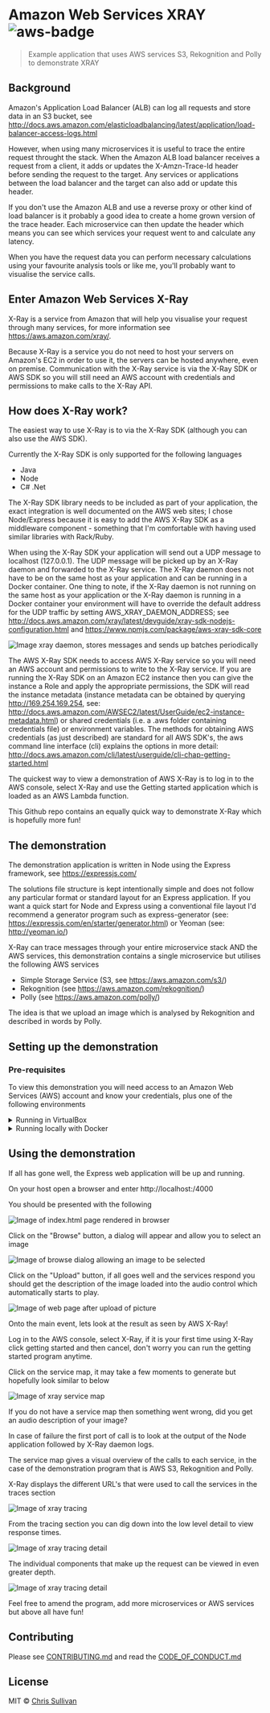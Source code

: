 # Amazon Web Services XRAY ![aws-badge]
> Example application that uses AWS services S3, Rekognition and Polly to demonstrate XRAY 

## Background

Amazon's Application Load Balancer (ALB) can log all requests and store data in an S3 bucket, see http://docs.aws.amazon.com/elasticloadbalancing/latest/application/load-balancer-access-logs.html

However, when using many microservices it is useful to trace the entire request throught the stack. When the Amazon ALB load balancer receives a request from a client, it adds or updates the X-Amzn-Trace-Id header before sending the request to the target. Any services or applications between the load balancer and the target can also add or update this header.

If you don't use the Amazon ALB and use a reverse proxy or other kind of load balancer is it probably a good idea to create a home grown version of the trace header. Each microservice can then update the header which means you can see which services your request went to and calculate any latency.

When you have the request data you can perform necessary calculations using your favourite analysis tools or like me, you'll probably want to visualise the service calls.

## Enter Amazon Web Services X-Ray

X-Ray is a service from Amazon that will help you visualise your request through many services, for more information see https://aws.amazon.com/xray/.

Because X-Ray is a service you do not need to host your servers on Amazon's EC2 in order to use it, the servers can be hosted anywhere, even on premise. Communication with the X-Ray service is via the X-Ray SDK or AWS SDK so you will still need an AWS account with credentials and permissions to make calls to the X-Ray API.

## How does X-Ray work?

The easiest way to use X-Ray is to via the X-Ray SDK (although you can also use the AWS SDK).

Currently the X-Ray SDK is only supported for the following languages
* Java
* Node
* C# .Net

The X-Ray SDK library needs to be included as part of your application, the exact integration is well documented on the AWS web sites; I chose Node/Express because it is easy to add the AWS X-Ray SDK as a middleware component - something that I'm comfortable with having used similar libraries with Rack/Ruby.

When using the X-Ray SDK your application will send out a UDP message to localhost (127.0.0.1). The UDP message will be picked up by an X-Ray daemon and forwarded to the X-Ray service. The X-Ray daemon does not have to be on the same host as your application and can be running in a Docker container. One thing to note, if the X-Ray daemon is not running on the same host as your application or the X-Ray daemon is running in a Docker container your environment will have to override the default address for the UDP traffic by setting AWS_XRAY_DAEMON_ADDRESS; see http://docs.aws.amazon.com/xray/latest/devguide/xray-sdk-nodejs-configuration.html and https://www.npmjs.com/package/aws-xray-sdk-core 

![Image xray daemon, stores messages and sends up batches periodically](images/xray_daemon.png)

The AWS X-Ray SDK needs to access AWS X-Ray service so you will need an AWS account and permissions to write to the X-Ray service. If you are running the X-Ray SDK on an Amazon EC2 instance then you can give the instance a Role and apply the appropriate permissions, the SDK will read the instance metadata (instance metadata can be obtained by querying http://169.254.169.254, see: http://docs.aws.amazon.com/AWSEC2/latest/UserGuide/ec2-instance-metadata.html) or shared credentials (i.e. a .aws folder containing credentials file) or environment variables. The methods for obtaining AWS credentials (as just described) are standard for all AWS SDK's, the aws command line interface (cli) explains the options in more detail: http://docs.aws.amazon.com/cli/latest/userguide/cli-chap-getting-started.html 

The quickest way to view a demonstration of AWS X-Ray is to log in to the AWS console, select X-Ray and use the Getting started application which is loaded as an AWS Lambda function.

This Github repo contains an equally quick way to demonstrate X-Ray which is hopefully more fun!

## The demonstration

The demonstration application is written in Node using the Express framework, see https://expressjs.com/

The solutions file structure is kept intentionally simple and does not follow any particular format or standard layout for an Express application. If you want a quick start for Node and Express using a conventional file layout I'd recommend a generator program such as express-generator (see: https://expressjs.com/en/starter/generator.html) or Yeoman (see: http://yeoman.io/)

X-Ray can trace messages through your entire microservice stack AND the AWS services, this demonstration contains a single microservice but utilises the following AWS services
* Simple Storage Service (S3, see https://aws.amazon.com/s3/)
* Rekognition (see https://aws.amazon.com/rekognition/)
* Polly (see https://aws.amazon.com/polly/)

The idea is that we upload an image which is analysed by Rekognition and described in words by Polly.

## Setting up the demonstration

### Pre-requisites

To view this demonstration you will need access to an Amazon Web Services (AWS) account and know your credentials, plus one of the following environments

<details>
 <summary>Running in VirtualBox</summary>

* VirtualBox which can be downloaded from here: https://www.virtualbox.org/wiki/Downloads
* Vagrant which can be downloaded from here: https://www.vagrantup.com/downloads.html
* An AWS account or credentials

Tested with VirtualBox 5.1.26
Tested with Vagrant 1.9.8

After installing VirtualBox and Vagrant (in that order), download or fork the contents of this repo to your machine, open a command window and type

```
vagrant up
```

This will download an Ubuntu VM and install it with everything you need to get started which includes Node and the AWS CLI tools, when the command prompt returns we need to perform some manual steps, these steps could not be automated as they require YOUR AWS credentials.

Log in to the VM with (NB: on a Windows machine you'll need SSH.exe, if you have git installed SSH.exe should also be installed)

```
vagrant ssh
```

Or use PUTTY, simply download PUTTY, open PUTTY, select 127.0.0.1 as the host. The host port can be obtained by opening the VirtualBox manager, selecting the VM, choose settings, Network, Advanced, port forwarding, look for the host setting for SSH port.

After logging in to the VM you need to do the following

```
sudo su -
aws configure
export AWS_REGION="eu-west-1"
cd /opt/express/xray
./xray --log-level dev --log-file /var/log/xray-daemon.log &
cd /opt/express/awsservices
npm install
npm start
```

After typing aws configure you will be prompted for your AWS credentials so be ready and have them to hand.

The end result should be an Express web application up and running awaiting your instructon!
</details>

<details>
 <summary>Running locally with Docker</summary>

#### Docker
* LTS version of [Node.js](https://nodejs.org/en/download/)
* [Docker](https://www.docker.com/get-started)
* [Docker Compose](https://docs.docker.com/compose/)

If using Docker on Windows Docker Compose is installed as part of the Docker installation.

Install long term support versions of Node, Docker and Docker compose.

Change to the express\awsservices folder, make sure you set the following environment variables in your shell (and export them)
- AWS_REGION
- AWS_ACCESS_KEY_ID
- AWS_SECRET_ACCESS_KEY
- BUCKET_NAME

From here you have several options
1. Run the AWS X-Ray Docker container
```
docker run -p 2000:2000/udp -p 2000:2000 --env AWS_REGION --env AWS_ACCESS_KEY_ID --env AWS_SECRET_ACCESS_KEY -v $HOME/.aws:/home/app/.aws:ro amazon/aws-xray-daemon -o
```
and use Node to run the sample application
```
node server.js
```

2. Use Docker Compose to launch the AWS X-Ray daemon and the sample application
```
docker-compose up
```

There are more permutations should you wish such as downloading the AWS X-Ray daemon and running it locally, building a container image for the sample application etc.

Building the sample app as a container
```
docker build -t chrisgit/xrayrekpolly
```

Running the sample app as a container
```
docker run -p 4000:4000 --env BUCKET_NAME --env AWS_REGION -v ${HOME}/.aws:/root/.aws:ro chrisgit/xrayrekpolly
```

When operating correctly the output from the XRay container will be similar to below (although you may have to interrogate the output with the docker logs command).

![Image of XRay docker container log](images/xray_container_log.png)

</details>


## Using the demonstration

If all has gone well, the Express web application will be up and running.

On your host open a browser and enter http://localhost:/4000

You should be presented with the following

![Image of index.html page rendered in browser](images/express_xray_demo.png)

Click on the "Browse" button, a dialog will appear and allow you to select an image

![Image of browse dialog allowing an image to be selected](images/express_xray_demo_select_image.png)

Click on the "Upload" button, if all goes well and the services respond you should get the description of the image loaded into the audio control which automatically starts to play.

![Image of web page after upload of picture](images/express_xray_demo_upload_response.png)

Onto the main event, lets look at the result as seen by AWS X-Ray!

Log in to the AWS console, select X-Ray, if it is your first time using X-Ray click getting started and then cancel, don't worry you can run the getting started program anytime.

Click on the service map, it may take a few moments to generate but hopefully look similar to below

![Image of xray service map](images/xray_service_map.png)

If you do not have a service map then something went wrong, did you get an audio description of your image?

In case of failure the first port of call is to look at the output of the Node application followed by X-Ray daemon logs.

The service map gives a visual overview of the calls to each service, in the case of the demonstration program that is AWS S3, Rekognition and Polly.

X-Ray displays the different URL's that were used to call the services in the traces section

![Image of xray tracing](images/xray_traces.png)

From the tracing section you can dig down into the low level detail to view response times.

![Image of xray tracing detail](images/xray_traces_detail.png)

The individual components that make up the request can be viewed in even greater depth.

![Image of xray tracing detail](images/xray_trace_specific_request.png)

Feel free to amend the program, add more microservices or AWS services but above all have fun!

## Contributing
Please see [CONTRIBUTING.md][contributor] and read the [CODE_OF_CONDUCT.md][conduct]

## License
MIT © [Chris Sullivan]()

[aws-badge]: https://img.shields.io/badge/AWS-XRAY-green.svg
[contributor]: https://github.com/chrisgit/aws-xray_rekognise_polly/blob/master/CONTRIBUTING.md
[conduct]: https://github.com/chrisgit/aws-xray_rekognise_polly/blob/master/CODE_OF_CONDUCT.md
[licence]: https://github.com/chrisgit/aws-xray_rekognise_polly/blob/master/LICENSE

